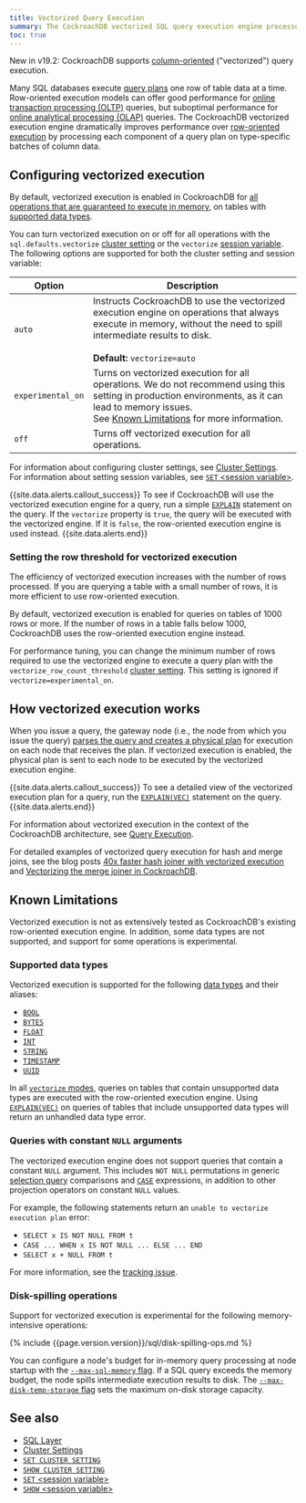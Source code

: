 ```yaml
---
title: Vectorized Query Execution
summary: The CockroachDB vectorized SQL query execution engine processes query plans using a column-oriented model to improve performance.
toc: true
---
```


<span class="version-tag">New in v19.2:</span> CockroachDB supports [column-oriented](https://en.wikipedia.org/wiki/Column-oriented_DBMS#Column-oriented_systems) ("vectorized") query execution.

Many SQL databases execute [query plans](https://en.wikipedia.org/wiki/Query_plan) one row of table data at a time. Row-oriented execution models can offer good performance for [online transaction processing (OLTP)](https://en.wikipedia.org/wiki/Online_transaction_processing) queries, but suboptimal performance for [online analytical processing (OLAP)](https://en.wikipedia.org/wiki/Online_analytical_processing) queries. The CockroachDB vectorized execution engine dramatically improves performance over [row-oriented execution](https://en.wikipedia.org/wiki/Column-oriented_DBMS#Row-oriented_systems) by processing each component of a query plan on type-specific batches of column data.

## Configuring vectorized execution

By default, vectorized execution is enabled in CockroachDB for [all operations that are guaranteed to execute in memory](#disk-spilling-operations), on tables with [supported data types](#supported-data-types).

You can turn vectorized execution on or off for all operations with the `sql.defaults.vectorize` [cluster setting](cluster-settings.html) or the `vectorize` [session variable](set-vars.html). The following options are supported for both the cluster setting and session variable:

Option | Description
----------|------------
`auto` | Instructs CockroachDB to use the vectorized execution engine on operations that always execute in memory, without the need to spill intermediate results to disk.<br><br>**Default:** `vectorize=auto`
`experimental_on` | Turns on vectorized execution for all operations. We do not recommend using this setting in production environments, as it can lead to memory issues.<br/>See [Known Limitations](#known-limitations) for more information.
`off` | Turns off vectorized execution for all operations.

For information about configuring cluster settings, see [Cluster Settings](cluster-settings.html).<br>For information about setting session variables, see [`SET` &lt;session variable&gt;](set-vars.html).

{{site.data.alerts.callout_success}}
To see if CockroachDB will use the vectorized execution engine for a query, run a simple [`EXPLAIN`](explain.html) statement on the query. If the `vectorize` property is `true`, the query will be executed with the vectorized engine. If it is `false`, the row-oriented execution engine is used instead.
{{site.data.alerts.end}}

### Setting the row threshold for vectorized execution

The efficiency of vectorized execution increases with the number of rows processed. If you are querying a table with a small number of rows, it is more efficient to use row-oriented execution.

By default, vectorized execution is enabled for queries on tables of 1000 rows or more. If the number of rows in a table falls below 1000, CockroachDB uses the row-oriented execution engine instead.

For performance tuning, you can change the minimum number of rows required to use the vectorized engine to execute a query plan with the `vectorize_row_count_threshold` [cluster setting](cluster-settings.html). This setting is ignored if `vectorize=experimental_on`.


## How vectorized execution works

When you issue a query, the gateway node (i.e., the node from which you issue the query) [parses the query and creates a physical plan](architecture/sql-layer.html#sql-parser-planner-executor) for execution on each node that receives the plan. If vectorized execution is enabled, the physical plan is sent to each node to be executed by the vectorized execution engine.

{{site.data.alerts.callout_success}}
To see a detailed view of the vectorized execution plan for a query, run the [`EXPLAIN(VEC)`](explain.html#vec-option) statement on the query.
{{site.data.alerts.end}}

For information about vectorized execution in the context of the CockroachDB architecture, see [Query Execution](architecture/sql-layer.html#query-execution).

For detailed examples of vectorized query execution for hash and merge joins, see the blog posts [40x faster hash joiner with vectorized execution](https://www.cockroachlabs.com/blog/vectorized-hash-joiner/) and [Vectorizing the merge joiner in CockroachDB](https://www.cockroachlabs.com/blog/vectorizing-the-merge-joiner-in-cockroachdb/).

## Known Limitations

Vectorized execution is not as extensively tested as CockroachDB's existing row-oriented execution engine. In addition, some data types are not supported, and support for some operations is experimental.

### Supported data types

Vectorized execution is supported for the following [data types](data-types.html) and their aliases:

- [`BOOL`](bool.html)
- [`BYTES`](bytes.html)
- [`FLOAT`](float.html)
- [`INT`](int.html)
- [`STRING`](string.html)
- [`TIMESTAMP`](timestamp.html)
- [`UUID`](uuid.html)

In all [`vectorize` modes](#configuring-vectorized-execution), queries on tables that contain unsupported data types are executed with the row-oriented execution engine. Using [`EXPLAIN(VEC)`](explain.html#vec-option) on queries of tables that include unsupported data types will return an unhandled data type error.

### Queries with constant `NULL` arguments

The vectorized execution engine does not support queries that contain a constant `NULL` argument. This includes `NOT NULL` permutations in generic [selection query](selection-queries.html) comparisons and [`CASE`](scalar-expressions.html#simple-case-expressions) expressions, in addition to other projection operators on constant `NULL` values.

For example, the following statements return an `unable to vectorize execution plan` error:

- `SELECT x IS NOT NULL FROM t`
- `CASE ... WHEN x IS NOT NULL ... ELSE ... END`
- `SELECT x + NULL FROM t`

For more information, see the [tracking issue](https://github.com/cockroachdb/cockroach/issues/41001).

### Disk-spilling operations

Support for vectorized execution is experimental for the following memory-intensive operations:

{% include {{page.version.version}}/sql/disk-spilling-ops.md %}

You can configure a node's budget for in-memory query processing at node startup with the [`--max-sql-memory` flag](start-a-node.html#general). If a SQL query exceeds the memory budget, the node spills intermediate execution results to disk. The [`--max-disk-temp-storage` flag](start-a-node.html#general) sets the maximum on-disk storage capacity.

## See also

- [SQL Layer](architecture/sql-layer.html)
- [Cluster Settings](cluster-settings.html)
- [`SET CLUSTER SETTING`](set-cluster-setting.html)
- [`SHOW CLUSTER SETTING`](show-cluster-setting.html)
- [`SET` &lt;session variable&gt;](set-vars.html)
- [`SHOW` &lt;session variable&gt;](show-vars.html)
